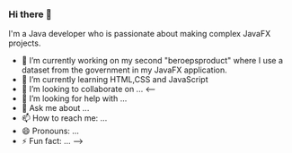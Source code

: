 ### Hi there 👋



I'm a Java developer who is passionate about making complex JavaFX projects.

- 🔭 I’m currently working on my second "beroepsproduct" where I use a dataset from the government in my JavaFX application.
- 🌱 I’m currently learning HTML,CSS and JavaScript
- 👯 I’m looking to collaborate on ...
<--
- 🤔 I’m looking for help with ...
- 💬 Ask me about ...
- 📫 How to reach me: ...
- 😄 Pronouns: ...
- ⚡ Fun fact: ...
-->

